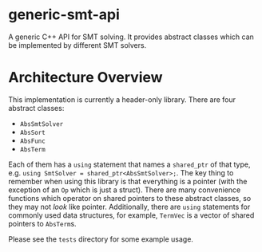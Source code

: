 # generic-smt-api
A generic C++ API for SMT solving. It provides abstract classes which can be implemented by different SMT solvers.

# Architecture Overview

This implementation is currently a header-only library. There are four abstract classes:
* `AbsSmtSolver`
* `AbsSort`
* `AbsFunc`
* `AbsTerm`

Each of them has a `using` statement that names a `shared_ptr` of that type, e.g. `using SmtSolver = shared_ptr<AbsSmtSolver>;`. The key thing to remember when using this library is that everything is a pointer (with the exception of an `Op` which is just a struct). There are many convenience functions which operator on shared pointers to these abstract classes, so they may not *look* like pointer. Additionally, there are `using` statements for commonly used data structures, for example, `TermVec` is a vector of shared pointers to `AbsTerm`s.

Please see the `tests` directory for some example usage.
